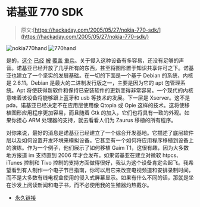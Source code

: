 # 诺基亚 770 SDK

> 原文:[https://hackaday.com/2005/05/27/nokia-770-sdk/](https://hackaday.com/2005/05/27/nokia-770-sdk/)

![nokia770hand](img/31f889b3c7f6e53a7824abe049d0016a.png) ![770hand](img/bc22764ecffaed62fe90447697e8b490.png)

是的，[这个](http://www.engadget.com/entry/1234000750044526/) [已经](http://linuxdevices.com/news/NS5409534614.html) [被](http://hardware.slashdot.org/hardware/05/05/25/139202.shtml) [覆盖](http://www.pcmag.com/article2/0,,1820232,00.asp) [重兵](http://mobileburn.com/review.jsp?Id=1376)。关于侵入这种设备有多容易，还没有足够的声音。诺基亚已经开放了几乎所有的东西，甚至将图形置于知识共享许可之下。诺基亚也建立了一个坚实的发展基础。在一切的下面是一个基于 Debian 的系统，内核是 2.6.11。Debian 是最大的二进制发行版之一，主要是因为它的 apt 包管理系统。Apt 将使获得新软件和保持已安装软件的更新变得非常容易。一个现代的内核意味着该设备将能够跟上蓝牙和 usb 等技术的发展。下一层是 Xserver。这不是 pda，诺基亚已经决定不在应用层使用像 Qtopia 或 Opie 这样的技术。这将使移植图形应用程序更加容易，而且随着 Gtk 的加入，它们也将具有一致的外观。如果你担心 ARM 处理器的支持，就去看看人们为 Zaurus 移植的所有程序。

对你来说，最好的消息是诺基亚已经建立了一个综合开发基地。它描述了底层软件层以及如何设置开发环境来模拟设备。它甚至有一个如何将应用程序移植到设备上的演练。作为一个例子，他们展示了如何移植 Gaim T1，这很有趣，因为大多数地方报道 im 支持直到 2006 年才会发布。如果诺基亚在建立对微软 htpcs、iTunes 控制和 Tivo 控制的支持方面做得很好，我认为这个设备肯定会起飞。我希望看到有人制作一个电子节目指南，你可以用它来改变电视频道和安排录制时间，而不是大多数有线电视盒使用的侵入式屏幕显示。如果有什么不同的话，那就是坐在沙发上阅读新闻和电子书，而不必使用我的生殖器灼热戴尔。

*   [永久链接](http://maemo.org/)